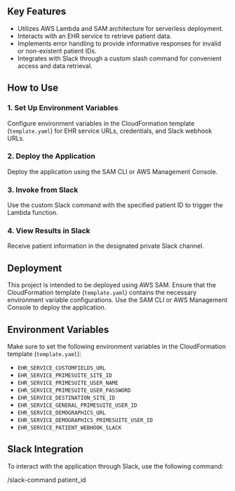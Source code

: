 ## Key Features

- Utilizes AWS Lambda and SAM architecture for serverless deployment.
- Interacts with an EHR service to retrieve patient data.
- Implements error handling to provide informative responses for invalid or non-existent patient IDs.
- Integrates with Slack through a custom slash command for convenient access and data retrieval.

## How to Use

### 1. Set Up Environment Variables

Configure environment variables in the CloudFormation template (`template.yaml`) for EHR service URLs, credentials, and Slack webhook URLs.

### 2. Deploy the Application

Deploy the application using the SAM CLI or AWS Management Console.

### 3. Invoke from Slack

Use the custom Slack command with the specified patient ID to trigger the Lambda function.

### 4. View Results in Slack

Receive patient information in the designated private Slack channel.

## Deployment

This project is intended to be deployed using AWS SAM. Ensure that the CloudFormation template (`template.yaml`) contains the necessary environment variable configurations. Use the SAM CLI or AWS Management Console to deploy the application.

## Environment Variables

Make sure to set the following environment variables in the CloudFormation template (`template.yaml`):

- `EHR_SERVICE_CUSTOMFIELDS_URL`
- `EHR_SERVICE_PRIMESUITE_SITE_ID`
- `EHR_SERVICE_PRIMESUITE_USER_NAME`
- `EHR_SERVICE_PRIMESUITE_USER_PASSWORD`
- `EHR_SERVICE_DESTINATION_SITE_ID`
- `EHR_SERVICE_GENERAL_PRIMESUITE_USER_ID`
- `EHR_SERVICE_DEMOGRAPHICS_URL`
- `EHR_SERVICE_DEMOGRAPHICS_PRIMESUITE_USER_ID`
- `EHR_SERVICE_PATIENT_WEBHOOK_SLACK`

## Slack Integration

To interact with the application through Slack, use the following command:

/slack-command patient_id
